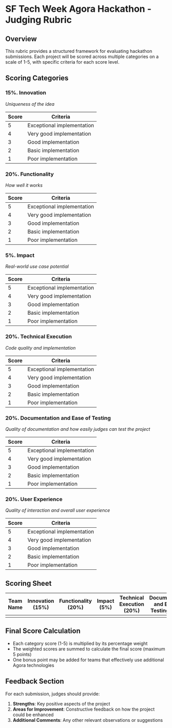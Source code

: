 # SF Tech Week Agora Hackathon - Judging Rubric

## Overview

This rubric provides a structured framework for evaluating hackathon submissions. Each project will be scored across multiple categories on a scale of 1-5, with specific criteria for each score level.

## Scoring Categories



### 15%. Innovation

_Uniqueness of the idea_

| Score | Criteria                   |
| ----- | -------------------------- |
| 5     | Exceptional implementation |
| 4     | Very good implementation   |
| 3     | Good implementation        |
| 2     | Basic implementation       |
| 1     | Poor implementation        |



### 20%. Functionality

_How well it works_

| Score | Criteria                   |
| ----- | -------------------------- |
| 5     | Exceptional implementation |
| 4     | Very good implementation   |
| 3     | Good implementation        |
| 2     | Basic implementation       |
| 1     | Poor implementation        |



### 5%. Impact

_Real-world use case potential_

| Score | Criteria                   |
| ----- | -------------------------- |
| 5     | Exceptional implementation |
| 4     | Very good implementation   |
| 3     | Good implementation        |
| 2     | Basic implementation       |
| 1     | Poor implementation        |



### 20%. Technical Execution

_Code quality and implementation_

| Score | Criteria                   |
| ----- | -------------------------- |
| 5     | Exceptional implementation |
| 4     | Very good implementation   |
| 3     | Good implementation        |
| 2     | Basic implementation       |
| 1     | Poor implementation        |



### 20%. Documentation and Ease of Testing

_Quality of documentation and how easily judges can test the project_

| Score | Criteria                   |
| ----- | -------------------------- |
| 5     | Exceptional implementation |
| 4     | Very good implementation   |
| 3     | Good implementation        |
| 2     | Basic implementation       |
| 1     | Poor implementation        |



### 20%. User Experience

_Quality of interaction and overall user experience_

| Score | Criteria                   |
| ----- | -------------------------- |
| 5     | Exceptional implementation |
| 4     | Very good implementation   |
| 3     | Good implementation        |
| 2     | Basic implementation       |
| 1     | Poor implementation        |



## Scoring Sheet

| Team Name | Innovation (15%) | Functionality (20%) | Impact (5%) | Technical Execution (20%) | Documentation and Ease of Testing (20%) | User Experience (20%) | Total Score | Notes |
| --------- | ------------------- | ------------------- | ------------------- | ------------------- | ------------------- | ------------------- | ------------ | ----- |
| |  |  |  |  |  |  |  | |

## Final Score Calculation

- Each category score (1-5) is multiplied by its percentage weight
- The weighted scores are summed to calculate the final score (maximum 5 points)
- One bonus point may be added for teams that effectively use additional Agora technologies

## Feedback Section

For each submission, judges should provide:

1. **Strengths**: Key positive aspects of the project
2. **Areas for Improvement**: Constructive feedback on how the project could be enhanced
3. **Additional Comments**: Any other relevant observations or suggestions
